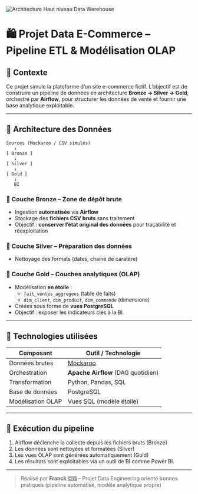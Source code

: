 ![Architecture Haut niveau Data Werehouse](https://github.com/user-attachments/assets/454374c3-214c-4b85-b713-c72a9f3b53dc)


# 🛍️ Projet Data E-Commerce – Pipeline ETL & Modélisation OLAP

## 📌 Contexte  
Ce projet simule la plateforme d’un site e-commerce fictif. L’objectif est de construire un pipeline de données en architecture **Bronze → Silver → Gold**, orchestré par **Airflow**, pour structurer les données de vente et fournir une base analytique exploitable.

---

## 🧱 Architecture des Données

```
Sources (Mockaroo / CSV simulés)
   ↓
[ Bronze ]
   ↓
[ Silver ]
   ↓
[ Gold ]
   ↓
   BI
```

### 🔹 Couche Bronze – Zone de dépôt brute  
- Ingestion **automatisée** via **Airflow**  
- Stockage des **fichiers CSV bruts** sans traitement  
- Objectif : **conserver l’état original des données** pour traçabilité et réexploitation

### 🔹 Couche Silver – Préparation des données  
- Nettoyage des formats (dates, chaine de caratère)    

### 🔹 Couche Gold – Couches analytiques (OLAP)  
- Modélisation **en étoile** :  
  - `fait_ventes_aggregees` (table de faits)  
  - `dim_client`, `dim_produit`, `dim_commande` (dimensions)  
- Créées sous forme de **vues PostgreSQL**  
- Objectif : exposer les indicateurs clés à la BI. 

---

## 🧰 Technologies utilisées

| Composant          | Outil / Technologie              |
|--------------------|----------------------------------|
| Données brutes     | [Mockaroo](https://www.mockaroo.com/) |
| Orchestration      | **Apache Airflow** (DAG quotidien)   |
| Transformation     | Python, Pandas, SQL              |
| Base de données    | PostgreSQL                      |
| Modélisation OLAP  | Vues SQL (modèle étoile)         |

---

## 🚀 Exécution du pipeline

1. Airflow déclenche la collecte depuis les fichiers bruts (Bronze)  
2. Les données sont nettoyées et formatées (Silver)  
3. Les vues OLAP sont générées automatiquement (Gold)   
4. Les résultats sont exploitables via un outil de BI comme Power BI.

---

> Réalisé par **Franck 🇨🇬** – Projet Data Engineering orienté bonnes pratiques (pipeline automatisé, modèle analytique propre)

